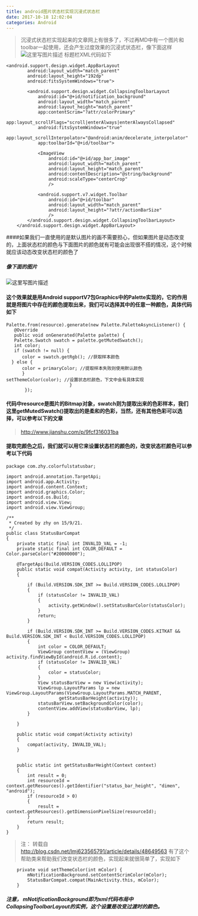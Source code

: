 ```yaml
---
title: android图片状态栏实现沉浸式状态栏
date: 2017-10-18 12:02:04
categories: Android
---
```

> 沉浸式状态栏实现起来的文章网上有很多了，不过再MD中有一个图片和toolbar一起使用，还会产生过度效果的沉浸式状态栏，像下面这样
![这里写图片描述](http://img.blog.csdn.net/20171022162924742?watermark/2/text/aHR0cDovL2Jsb2cuY3Nkbi5uZXQvcXFfMzM0ODc0MTI=/font/5a6L5L2T/fontsize/400/fill/I0JBQkFCMA==/dissolve/70/gravity/SouthEast)
> 标题栏XML代码如下
```
<android.support.design.widget.AppBarLayout
        android:layout_width="match_parent"
        android:layout_height="192dp"
        android:fitsSystemWindows="true">

        <android.support.design.widget.CollapsingToolbarLayout
            android:id="@+id/notification_background"
            android:layout_width="match_parent"
            android:layout_height="match_parent"
            app:contentScrim="?attr/colorPrimary"
            app:layout_scrollFlags="scroll|enterAlways|enterAlwaysCollapsed"
            android:fitsSystemWindows="true"
            app:layout_scrollInterpolator="@android:anim/decelerate_interpolator"
            app:toolbarId="@+id/toolbar">

            <ImageView
                android:id="@+id/app_bar_image"
                android:layout_width="match_parent"
                android:layout_height="match_parent"
                android:contentDescription="@string/background"
                android:scaleType="centerCrop"
                />

            <android.support.v7.widget.Toolbar
                android:id="@+id/toolbar"
                android:layout_width="match_parent"
                android:layout_height="?attr/actionBarSize"
                />
        </android.support.design.widget.CollapsingToolbarLayout>
    </android.support.design.widget.AppBarLayout>
```
####如果我们一直使用的是默认图片的画不需要担心，但如果图片是动态改变的，上面状态栏的颜色与下面图片的颜色就有可能会出现很不搭的情况，这个时候就应该动态改变状态栏的颜色了
##### 像下面的图片
![这里写图片描述](http://img.blog.csdn.net/20171022163410832?watermark/2/text/aHR0cDovL2Jsb2cuY3Nkbi5uZXQvcXFfMzM0ODc0MTI=/font/5a6L5L2T/fontsize/400/fill/I0JBQkFCMA==/dissolve/70/gravity/SouthEast)
#### 这个效果就是用Android supportV7包Graphics中的Palette实现的，它的作用就是将图片中存在的颜色提取出来，我们可以选择其中的任意一种颜色，具体代码如下
```
Palette.from(resource).generate(new Palette.PaletteAsyncListener() {
   @Override
   public void onGenerated(Palette palette) {
   Palette.Swatch swatch = palette.getMutedSwatch();
   int color;
   if (swatch != null) {
      color = swatch.getRgb(); //获取样本颜色
  } else {
      color = primaryColor; //提取样本失败则使用默认颜色
      }                                                                                                                                                         setThemeColor(color); //设置状态栏颜色，下文中会有具体实现
                        }
       });
```
#### 代码中resource是图片的Bitmap对象，swatch则为提取出来的色彩样本，我们这里getMutedSwatch()提取出的是柔和的色彩，当然，还有其他色彩可以选择，可以参考以下的文章
> http://www.jianshu.com/p/9fcf316031ba
#### 提取完颜色之后，我们就可以用它来设置状态栏的颜色的，改变状态栏颜色可以参考以下代码
```
package com.zhy.colorfulstatusbar;

import android.annotation.TargetApi;
import android.app.Activity;
import android.content.Context;
import android.graphics.Color;
import android.os.Build;
import android.view.View;
import android.view.ViewGroup;

/**
 * Created by zhy on 15/9/21.
 */
public class StatusBarCompat
{
    private static final int INVALID_VAL = -1;
    private static final int COLOR_DEFAULT = Color.parseColor("#20000000");

    @TargetApi(Build.VERSION_CODES.LOLLIPOP)
    public static void compat(Activity activity, int statusColor)
    {

        if (Build.VERSION.SDK_INT >= Build.VERSION_CODES.LOLLIPOP)
        {
            if (statusColor != INVALID_VAL)
            {
                activity.getWindow().setStatusBarColor(statusColor);
            }
            return;
        }

        if (Build.VERSION.SDK_INT >= Build.VERSION_CODES.KITKAT && Build.VERSION.SDK_INT < Build.VERSION_CODES.LOLLIPOP)
        {
            int color = COLOR_DEFAULT;
            ViewGroup contentView = (ViewGroup) activity.findViewById(android.R.id.content);
            if (statusColor != INVALID_VAL)
            {
                color = statusColor;
            }
            View statusBarView = new View(activity);
            ViewGroup.LayoutParams lp = new ViewGroup.LayoutParams(ViewGroup.LayoutParams.MATCH_PARENT,
                    getStatusBarHeight(activity));
            statusBarView.setBackgroundColor(color);
            contentView.addView(statusBarView, lp);
        }

    }

    public static void compat(Activity activity)
    {
        compat(activity, INVALID_VAL);
    }


    public static int getStatusBarHeight(Context context)
    {
        int result = 0;
        int resourceId = context.getResources().getIdentifier("status_bar_height", "dimen", "android");
        if (resourceId > 0)
        {
            result = context.getResources().getDimensionPixelSize(resourceId);
        }
        return result;
    }
}
```
> 注： 转载自 http://blog.csdn.net/lmj623565791/article/details/48649563
有了这个帮助类来帮助我们改变状态栏的颜色，实现起来就很简单了，实现如下
```
    private void setThemeColor(int mColor) {
        mNotificationBackground.setContentScrimColor(mColor);
        StatusBarCompat.compat(MainActivity.this, mColor);
    }
```
##### 注意， mNotificationBackground即为xml代码布局中CollapsingToolbarLayout的实例，这个设置是改变过渡时的颜色。